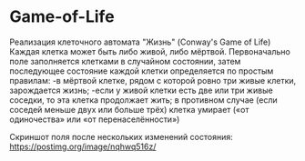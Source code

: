 # Game-of-Life

Реализация клеточного автомата "Жизнь" (Conway's Game of Life)
Каждая клетка может быть либо живой, либо мёртвой. Первоначально поле заполняется клетками в случайном состоянии, затем последующее состояние каждой клетки определяется по простым правилам:
-в мёртвой клетке, рядом с которой ровно три живые клетки, зарождается жизнь;
-если у живой клетки есть две или три живые соседки, то эта клетка продолжает жить; в противном случае (если соседей меньше двух или больше трёх) клетка умирает («от одиночества» или «от перенаселённости»)

Скриншот поля после нескольких изменений состояния: https://postimg.org/image/nqhwq516z/
